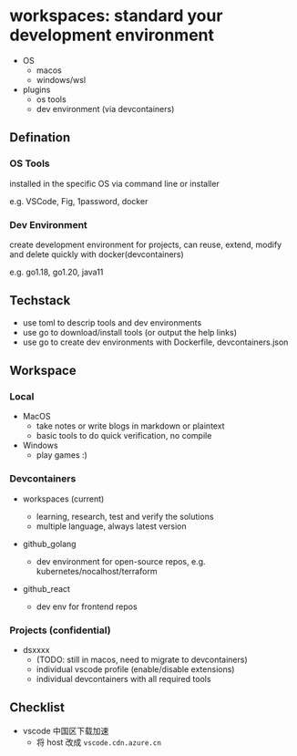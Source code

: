 # workspaces: standard your development environment

- OS
  - macos
  - windows/wsl
- plugins
  - os tools
  - dev environment (via devcontainers)

## Defination

### OS Tools

installed in the specific OS via command line or installer

e.g. VSCode, Fig, 1password, docker

### Dev Environment

create development environment for projects, can reuse, extend, modify and delete quickly with docker(devcontainers)

e.g. go1.18, go1.20, java11

## Techstack

- use toml to descrip tools and dev environments
- use go to download/install tools (or output the help links)
- use go to create dev environments with Dockerfile, devcontainers.json

## Workspace

### Local

- MacOS
  - take notes or write blogs in markdown or plaintext
  - basic tools to do quick verification, no compile
- Windows
  - play games :)

### Devcontainers

- workspaces (current)
  - learning, research, test and verify the solutions
  - multiple language, always latest version

- github_golang
  - dev environment for open-source repos, e.g. kubernetes/nocalhost/terraform
- github_react
  - dev env for frontend repos

### Projects (confidential)

- dsxxxx
  - (TODO: still in macos, need to migrate to devcontainers)
  - individual vscode profile (enable/disable extensions)
  - individual devcontainers with all required tools

## Checklist

- vscode 中国区下载加速  
  - 将 host 改成 `vscode.cdn.azure.cn`
